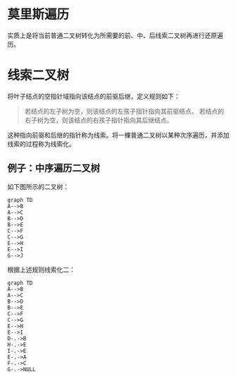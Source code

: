 # 莫里斯遍历

实质上是将当前普通二叉树转化为所需要的前、中、后线索二叉树再进行还原遍历。

# 线索二叉树

将叶子结点的空指针域指向该结点的前驱后继，定义规则如下：

> 若结点的左子树为空，则该结点的左孩子指针指向其前驱结点。
> 若结点的右子树为空，则该结点的右孩子指针指向其后继结点。

这种指向前驱和后继的指针称为线索。将一棵普通二叉树以某种次序遍历，并添加线索的过程称为线索化。

## 例子：中序遍历二叉树

如下图所示的二叉树：

```mermaid
graph TD
A-->B
A-->C
B-->D
B-->E
C-->F
C-->G
E-->H
E-->I
G-->J
```

根据上述规则线索化二：

```mermaid
graph TD
A-->B
A-->C
B-->D
B-->E
C-->F
C-->G
E-->H
E-->I
D-.->B
H-.->E
I-.->E
E-.->A
F-.->C
G-.->NULL
```


